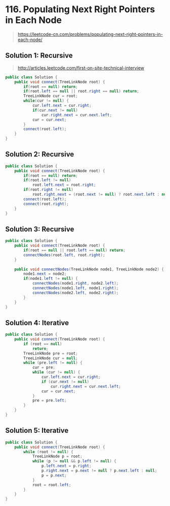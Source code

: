 # 116. Populating Next Right Pointers in Each Node
> https://leetcode-cn.com/problems/populating-next-right-pointers-in-each-node/

## Solution 1: Recursive
> http://articles.leetcode.com/first-on-site-technical-interview

```java
public class Solution {
    public void connect(TreeLinkNode root) {
        if(root == null) return;
        if(root.left == null || root.right == null) return;
        TreeLinkNode cur = root;
        while(cur != null) {
            cur.left.next = cur.right;
            if(cur.next != null)
                cur.right.next = cur.next.left;
            cur = cur.next;
        }
        connect(root.left);
    }
}
```

## Solution 2: Recursive
```java
public class Solution {
    public void connect(TreeLinkNode root) {
        if(root == null) return;
        if(root.left != null)
            root.left.next = root.right;
        if(root.right != null)
            root.right.next = (root.next != null) ? root.next.left : null;
        connect(root.left);
        connect(root.right);
    }
}
```

## Solution 3: Recursive
```java
public class Solution {
    public void connect(TreeLinkNode root) {
        if(root == null || root.left == null) return;
        connectNodes(root.left, root.right);
    }
    
    public void connectNodes(TreeLinkNode node1, TreeLinkNode node2) {
        node1.next = node2;
        if(node1.left != null) {
            connectNodes(node1.right, node2.left);
            connectNodes(node1.left, node1.right);
            connectNodes(node2.left, node2.right);
        }
    } 
}
```

## Solution 4: Iterative
```java
public class Solution {
    public void connect(TreeLinkNode root) {
        if (root == null)
            return;
        TreeLinkNode pre = root;
        TreeLinkNode cur = null;
        while (pre.left != null) {
            cur = pre;
            while (cur != null) {
                cur.left.next = cur.right;
                if (cur.next != null)
                    cur.right.next = cur.next.left;
                cur = cur.next;
            }
            pre = pre.left;
        }
    }
}
```

## Solution 5: Iterative
```java
public class Solution {
    public void connect(TreeLinkNode root) {
        while (root != null) {
            TreeLinkNode p = root;
            while (p != null && p.left != null) {
                p.left.next = p.right;
                p.right.next = p.next != null ? p.next.left : null;
                p = p.next;
            }
            root = root.left;
        }
    }
}
```

